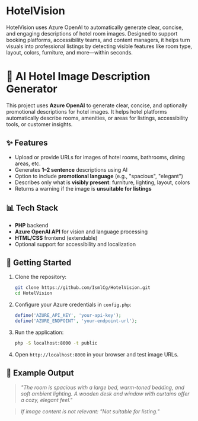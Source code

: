 # HotelVision

HotelVision uses Azure OpenAI to automatically generate clear, concise, and engaging descriptions of hotel room images. Designed to support booking platforms, accessibility teams, and content managers, it helps turn visuals into professional listings by detecting visible features like room type, layout, colors, furniture, and more—within seconds.

# 🏨 AI Hotel Image Description Generator

This project uses **Azure OpenAI** to generate clear, concise, and optionally promotional descriptions for hotel images. It helps hotel platforms automatically describe rooms, amenities, or areas for listings, accessibility tools, or customer insights.

## ✨ Features

- Upload or provide URLs for images of hotel rooms, bathrooms, dining areas, etc.
- Generates **1–2 sentence** descriptions using AI
- Option to include **promotional language** (e.g., "spacious", "elegant")
- Describes only what is **visibly present**: furniture, lighting, layout, colors
- Returns a warning if the image is **unsuitable for listings**

## 📊 Tech Stack

- **PHP** backend
- **Azure OpenAI API** for vision and language processing
- **HTML/CSS** frontend (extendable)
- Optional support for accessibility and localization

## 🚀 Getting Started

1. Clone the repository:

   ```bash
   git clone https://github.com/IsmlCg/HotelVision.git
   cd HotelVision
   ```

2. Configure your Azure credentials in `config.php`:

   ```php
   define('AZURE_API_KEY', 'your-api-key');
   define('AZURE_ENDPOINT', 'your-endpoint-url');
   ```

3. Run the application:

   ```bash
   php -S localhost:8000 -t public
   ```

4. Open `http://localhost:8000` in your browser and test image URLs.

## 📃 Example Output

> _"The room is spacious with a large bed, warm-toned bedding, and soft ambient lighting. A wooden desk and window with curtains offer a cozy, elegant feel."_

> _If image content is not relevant:_ _"Not suitable for listing."_
